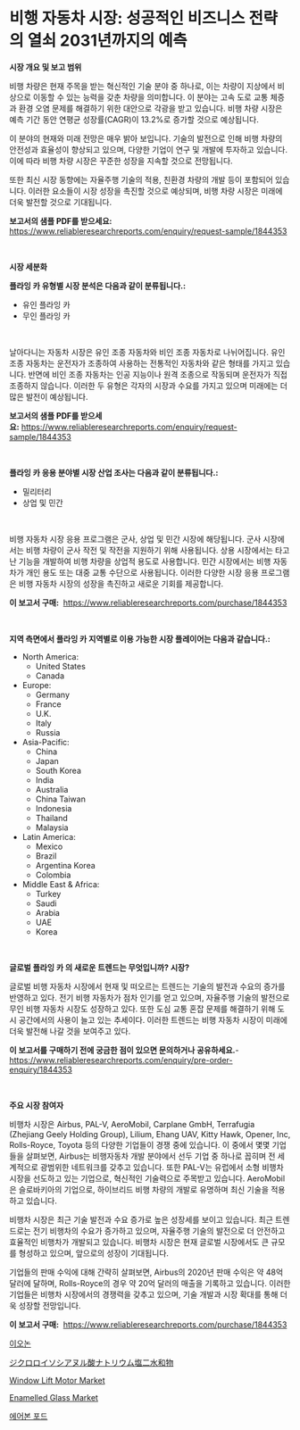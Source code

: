 <p><h1>비행 자동차 시장: 성공적인 비즈니스 전략의 열쇠 2031년까지의 예측</h1></p><p><strong>시장 개요 및 보고 범위</strong></p>
<p><p>비행 차량은 현재 주목을 받는 혁신적인 기술 분야 중 하나로, 이는 차량이 지상에서 비상으로 이동할 수 있는 능력을 갖춘 차량을 의미합니다. 이 분야는 고속 도로 교통 체증과 환경 오염 문제를 해결하기 위한 대안으로 각광을 받고 있습니다. 비행 차량 시장은 예측 기간 동안 연평균 성장률(CAGR)이 13.2%로 증가할 것으로 예상됩니다.</p><p>이 분야의 현재와 미래 전망은 매우 밝아 보입니다. 기술의 발전으로 인해 비행 차량의 안전성과 효율성이 향상되고 있으며, 다양한 기업이 연구 및 개발에 투자하고 있습니다. 이에 따라 비행 차량 시장은 꾸준한 성장을 지속할 것으로 전망됩니다.</p><p>또한 최신 시장 동향에는 자율주행 기술의 적용, 친환경 차량의 개발 등이 포함되어 있습니다. 이러한 요소들이 시장 성장을 촉진할 것으로 예상되며, 비행 차량 시장은 미래에 더욱 발전할 것으로 기대됩니다.</p></p>
<p><strong>보고서의 샘플 PDF를 받으세요:</strong> <a href="https://www.reliableresearchreports.com/enquiry/request-sample/1844353">https://www.reliableresearchreports.com/enquiry/request-sample/1844353</a></p>
<p>&nbsp;</p>
<p><strong>시장 세분화</strong></p>
<p><strong>플라잉 카 유형별 시장 분석은 다음과 같이 분류됩니다.:</strong></p>
<p><ul><li>유인 플라잉 카</li><li>무인 플라잉 카</li></ul></p>
<p>&nbsp;</p>
<p><p>날아다니는 자동차 시장은 유인 조종 자동차와 비인 조종 자동차로 나뉘어집니다. 유인 조종 자동차는 운전자가 조종하여 사용하는 전통적인 자동차와 같은 형태를 가지고 있습니다. 반면에 비인 조종 자동차는 인공 지능이나 원격 조종으로 작동되며 운전자가 직접 조종하지 않습니다. 이러한 두 유형은 각자의 시장과 수요를 가지고 있으며 미래에는 더 많은 발전이 예상됩니다.</p></p>
<p><strong>보고서의 샘플 PDF를 받으세요:</strong>&nbsp;<a href="https://www.reliableresearchreports.com/enquiry/request-sample/1844353">https://www.reliableresearchreports.com/enquiry/request-sample/1844353</a></p>
<p>&nbsp;</p>
<p><strong> 플라잉 카 응용 분야별 시장 산업 조사는 다음과 같이 분류됩니다.:</strong></p>
<p><ul><li>밀리터리</li><li>상업 및 민간</li></ul></p>
<p>&nbsp;</p>
<p><p>비행 자동차 시장 응용 프로그램은 군사, 상업 및 민간 시장에 해당됩니다. 군사 시장에서는 비행 차량이 군사 작전 및 작전을 지원하기 위해 사용됩니다. 상용 시장에서는 타고난 기능을 개발하여 비행 차량을 상업적 용도로 사용합니다. 민간 시장에서는 비행 자동차가 개인 용도 또는 대중 교통 수단으로 사용됩니다. 이러한 다양한 시장 응용 프로그램은 비행 자동차 시장의 성장을 촉진하고 새로운 기회를 제공합니다.</p></p>
<p><strong>이 보고서 구매:</strong>&nbsp; <a href="https://www.reliableresearchreports.com/purchase/1844353">https://www.reliableresearchreports.com/purchase/1844353</a></p>
<p>&nbsp;</p>
<p><strong>지역 측면에서 플라잉 카 지역별로 이용 가능한 시장 플레이어는 다음과 같습니다.:</strong></p>
<p><ul>
    <li>
        North America:
        <ul>
            <li>United States</li>
            <li>Canada</li>
        </ul>
    </li>
    <li>
        Europe:
        <ul>
            <li>Germany</li>
            <li>France</li>
            <li>U.K.</li>
            <li>Italy</li>
            <li>Russia</li>
        </ul>
    </li>
    <li>
        Asia-Pacific:
        <ul>
            <li>China</li>
            <li>Japan</li>
            <li>South Korea</li>
            <li>India</li>
            <li>Australia</li>
            <li>China Taiwan</li>
            <li>Indonesia</li>
            <li>Thailand</li>
            <li>Malaysia</li>
        </ul>
    </li>
    <li>
        Latin America:
        <ul>
            <li>Mexico</li>
            <li>Brazil</li>
            <li>Argentina Korea</li>
            <li>Colombia</li>
        </ul>
    </li>
    <li>
        Middle East & Africa:
        <ul>
            <li>Turkey</li>
            <li>Saudi</li>
            <li>Arabia</li>
            <li>UAE</li>
            <li>Korea</li>
        </ul>
    </li>
    </ul></p>
<p>&nbsp;</p>
<p><strong>글로벌 플라잉 카 의 새로운 트렌드는 무엇입니까? 시장?</strong></p>
<p><p>글로벌 비행 자동차 시장에서 현재 및 떠오르는 트렌드는 기술의 발전과 수요의 증가를 반영하고 있다. 전기 비행 자동차가 점차 인기를 얻고 있으며, 자율주행 기술의 발전으로 무인 비행 자동차 시장도 성장하고 있다. 또한 도심 교통 혼잡 문제를 해결하기 위해 도시 공간에서의 사용이 늘고 있는 추세이다. 이러한 트렌드는 비행 자동차 시장이 미래에 더욱 발전해 나갈 것을 보여주고 있다.</p></p>
<p><strong>이 보고서를 구매하기 전에 궁금한 점이 있으면 문의하거나 공유하세요.</strong>- <a href="https://www.reliableresearchreports.com/enquiry/pre-order-enquiry/1844353">https://www.reliableresearchreports.com/enquiry/pre-order-enquiry/1844353</a></p>
<p>&nbsp;</p>
<p><strong>주요 시장 참여자</strong></p>
<p><p>비행차 시장은 Airbus, PAL-V, AeroMobil, Carplane GmbH, Terrafugia (Zhejiang Geely Holding Group), Lilium, Ehang UAV, Kitty Hawk, Opener, Inc, Rolls-Royce, Toyota 등의 다양한 기업들이 경쟁 중에 있습니다. 이 중에서 몇몇 기업들을 살펴보면, Airbus는 비행자동차 개발 분야에서 선두 기업 중 하나로 꼽히며 전 세계적으로 광범위한 네트워크를 갖추고 있습니다. 또한 PAL-V는 유럽에서 소형 비행차 시장을 선도하고 있는 기업으로, 혁신적인 기술력으로 주목받고 있습니다. AeroMobil은 슬로바키아의 기업으로, 하이브리드 비행 차량의 개발로 유명하며 최신 기술을 적용하고 있습니다. </p><p>비행차 시장은 최근 기술 발전과 수요 증가로 높은 성장세를 보이고 있습니다. 최근 트렌드로는 전기 비행차의 수요가 증가하고 있으며, 자율주행 기술의 발전으로 더 안전하고 효율적인 비행차가 개발되고 있습니다. 비행차 시장은 현재 글로벌 시장에서도 큰 규모를 형성하고 있으며, 앞으로의 성장이 기대됩니다. </p><p>기업들의 판매 수익에 대해 간략히 살펴보면, Airbus의 2020년 판매 수익은 약 48억 달러에 달하며, Rolls-Royce의 경우 약 20억 달러의 매출을 기록하고 있습니다. 이러한 기업들은 비행차 시장에서의 경쟁력을 갖추고 있으며, 기술 개발과 시장 확대를 통해 더욱 성장할 전망입니다.</p></p>
<p><strong>이 보고서 구매:</strong>&nbsp;&nbsp;<a href="https://www.reliableresearchreports.com/purchase/1844353">https://www.reliableresearchreports.com/purchase/1844353</a></p>
<p><p><a href="https://medium.com/@timothychapman46/2024%EB%85%84%EC%97%90%EC%84%9C-2031%EB%85%84%EA%B9%8C%EC%A7%80-%EA%B8%B0%EA%B0%84%EC%9D%84-%EC%98%88%EC%B8%A1%ED%95%9C-%EC%9D%B4%EC%98%A4%EB%85%B8%EB%84%A4-%EC%8B%9C%EC%9E%A5-%EB%8F%99%ED%96%A5%EA%B3%BC-%EC%8B%9C%EC%9E%A5-%EB%B6%84%EC%84%9D-2b73666c22b2">이오논</a></p><p><a href="https://medium.com/@aliciahaley1989/dichloroisocyanuric-acid-sodium-salt-dihydrate%E5%B8%82%E5%A0%B4%E5%88%86%E6%9E%90%E3%81%A82024%E5%B9%B4%E3%81%8B%E3%82%892031%E5%B9%B4%E3%81%BE%E3%81%A7%E3%81%AE%E6%9C%9F%E9%96%93%E3%81%AE%E4%BA%88%E6%B8%AC%E3%82%B5%E3%82%A4%E3%82%BA-7bd315974698">ジクロロイソシアヌル酸ナトリウム塩二水和物</a></p><p><a href="https://issuu.com/reportprime-2/docs/window-lift-motor-market-size-2030.pptx">Window Lift Motor Market</a></p><p><a href="https://view.publitas.com/reportprime-1/enamelled-glass-market-research-report-reveals-the-latest-trends-and-opportunities-of-this-market-for-period-from-2024-2031/">Enamelled Glass Market</a></p><p><a href="https://github.com/vsn7qpua81q/Market-Research-Report-List-1/blob/main/9006015185573.md">에어본 포드</a></p></p>
